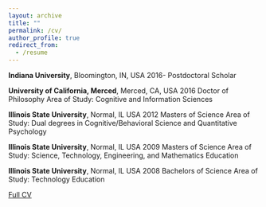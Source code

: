 ```yaml
---
layout: archive
title: ""
permalink: /cv/
author_profile: true
redirect_from:
  - /resume
---
```


**Indiana University**, Bloomington, IN, USA                                                                  2016-
Postdoctoral Scholar


**University of California, Merced**, Merced, CA, USA                                                         2016
Doctor of Philosophy
Area of Study: Cognitive and Information Sciences


**Illinois State University**, Normal, IL USA                                                                 2012
Masters of Science
Area of Study: Dual degrees in Cognitive/Behavioral Science and Quantitative Psychology


**Illinois State University**, Normal, IL USA                                                                 2009
Masters of Science
Area of Study: Science, Technology, Engineering, and Mathematics Education 


**Illinois State University**, Normal, IL USA                                                                 2008
Bachelors of Science
Area of Study: Technology Education 


[Full CV](http://drewabney.github.io/files/Abney_CV.pdf) 
